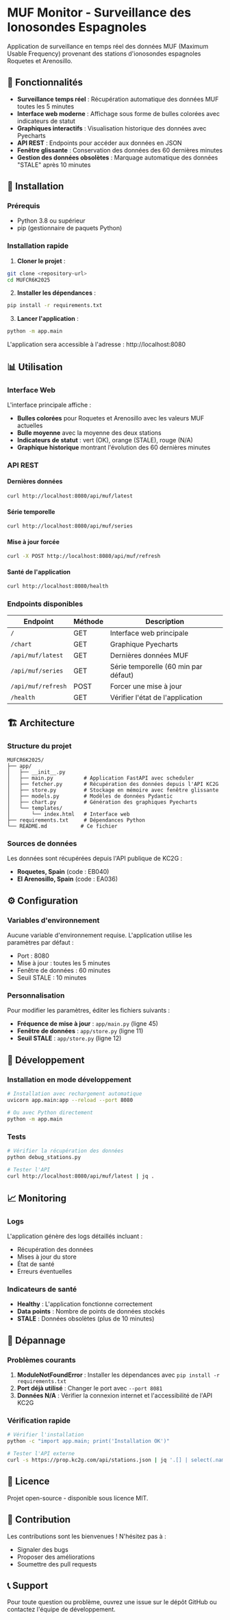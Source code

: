 # MUF Monitor - Surveillance des Ionosondes Espagnoles

Application de surveillance en temps réel des données MUF (Maximum Usable Frequency) provenant des stations d'ionosondes espagnoles Roquetes et Arenosillo.

## 🎯 Fonctionnalités

- **Surveillance temps réel** : Récupération automatique des données MUF toutes les 5 minutes
- **Interface web moderne** : Affichage sous forme de bulles colorées avec indicateurs de statut
- **Graphiques interactifs** : Visualisation historique des données avec Pyecharts
- **API REST** : Endpoints pour accéder aux données en JSON
- **Fenêtre glissante** : Conservation des données des 60 dernières minutes
- **Gestion des données obsolètes** : Marquage automatique des données "STALE" après 10 minutes

## 🚀 Installation

### Prérequis

- Python 3.8 ou supérieur
- pip (gestionnaire de paquets Python)

### Installation rapide

1. **Cloner le projet** :
```bash
git clone <repository-url>
cd MUFCR6K2025
```

2. **Installer les dépendances** :
```bash
pip install -r requirements.txt
```

3. **Lancer l'application** :
```bash
python -m app.main
```

L'application sera accessible à l'adresse : http://localhost:8080

## 📊 Utilisation

### Interface Web

L'interface principale affiche :
- **Bulles colorées** pour Roquetes et Arenosillo avec les valeurs MUF actuelles
- **Bulle moyenne** avec la moyenne des deux stations
- **Indicateurs de statut** : vert (OK), orange (STALE), rouge (N/A)
- **Graphique historique** montrant l'évolution des 60 dernières minutes

### API REST

#### Dernières données
```bash
curl http://localhost:8080/api/muf/latest
```

#### Série temporelle
```bash
curl http://localhost:8080/api/muf/series
```

#### Mise à jour forcée
```bash
curl -X POST http://localhost:8080/api/muf/refresh
```

#### Santé de l'application
```bash
curl http://localhost:8080/health
```

### Endpoints disponibles

| Endpoint | Méthode | Description |
|----------|---------|-------------|
| `/` | GET | Interface web principale |
| `/chart` | GET | Graphique Pyecharts |
| `/api/muf/latest` | GET | Dernières données MUF |
| `/api/muf/series` | GET | Série temporelle (60 min par défaut) |
| `/api/muf/refresh` | POST | Forcer une mise à jour |
| `/health` | GET | Vérifier l'état de l'application |

## 🏗️ Architecture

### Structure du projet
```
MUFCR6K2025/
├── app/
│   ├── __init__.py
│   ├── main.py          # Application FastAPI avec scheduler
│   ├── fetcher.py       # Récupération des données depuis l'API KC2G
│   ├── store.py         # Stockage en mémoire avec fenêtre glissante
│   ├── models.py        # Modèles de données Pydantic
│   ├── chart.py         # Génération des graphiques Pyecharts
│   └── templates/
│       └── index.html   # Interface web
├── requirements.txt     # Dépendances Python
└── README.md           # Ce fichier
```

### Sources de données

Les données sont récupérées depuis l'API publique de KC2G :
- **Roquetes, Spain** (code : EB040)
- **El Arenosillo, Spain** (code : EA036)

## ⚙️ Configuration

### Variables d'environnement

Aucune variable d'environnement requise. L'application utilise les paramètres par défaut :
- Port : 8080
- Mise à jour : toutes les 5 minutes
- Fenêtre de données : 60 minutes
- Seuil STALE : 10 minutes

### Personnalisation

Pour modifier les paramètres, éditer les fichiers suivants :
- **Fréquence de mise à jour** : `app/main.py` (ligne 45)
- **Fenêtre de données** : `app/store.py` (ligne 11)
- **Seuil STALE** : `app/store.py` (ligne 12)

## 🔧 Développement

### Installation en mode développement

```bash
# Installation avec rechargement automatique
uvicorn app.main:app --reload --port 8080

# Ou avec Python directement
python -m app.main
```

### Tests

```bash
# Vérifier la récupération des données
python debug_stations.py

# Tester l'API
curl http://localhost:8080/api/muf/latest | jq .
```

## 📈 Monitoring

### Logs

L'application génère des logs détaillés incluant :
- Récupération des données
- Mises à jour du store
- État de santé
- Erreurs éventuelles

### Indicateurs de santé

- **Healthy** : L'application fonctionne correctement
- **Data points** : Nombre de points de données stockés
- **STALE** : Données obsolètes (plus de 10 minutes)

## 🐛 Dépannage

### Problèmes courants

1. **ModuleNotFoundError** : Installer les dépendances avec `pip install -r requirements.txt`
2. **Port déjà utilisé** : Changer le port avec `--port 8081`
3. **Données N/A** : Vérifier la connexion internet et l'accessibilité de l'API KC2G

### Vérification rapide

```bash
# Vérifier l'installation
python -c "import app.main; print('Installation OK')"

# Tester l'API externe
curl -s https://prop.kc2g.com/api/stations.json | jq '.[] | select(.name | contains("Spain"))'
```

## 📄 Licence

Projet open-source - disponible sous licence MIT.

## 🤝 Contribution

Les contributions sont les bienvenues ! N'hésitez pas à :
- Signaler des bugs
- Proposer des améliorations
- Soumettre des pull requests

## 📞 Support

Pour toute question ou problème, ouvrez une issue sur le dépôt GitHub ou contactez l'équipe de développement.